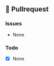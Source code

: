 <!-- You can find the latest issue templates here https://github.com/ulfgebhardt/issue-templates -->

## 🍰 Pullrequest
<!-- Describe the Pullrequest. Use Screenshots if possible. -->

### Issues
<!-- Which Issues does this fix, which are related?
- fixes #XXX
- relates #XXX
-->
- None

### Todo
<!-- In case some parts are still missing, list them here. -->
- [X] None

<!--
Validate your PR title - a quick Guide

A valid PR title contains a type (https://github.com/commitizen/conventional-commit-types/blob/master/index.json), a scope (https://github.com/ulfgebhardt/issue-templates/blob/master/.github/workflows/test.lint.pr.yml#L31) and a title starting with a lower case letter.

Here are some valid examples:
- fix(docu): my fix
- feat(docker): my feature
- docs(release): my docs
- refactor(workflow) : my refactor
- test(other): my test
-->
